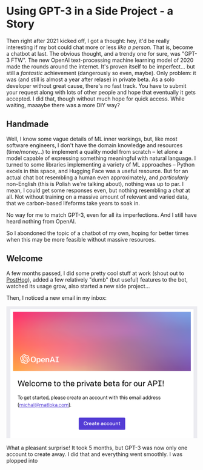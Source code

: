 # Using GPT-3 in a Side Project - a Story

Then right after 2021 kicked off, I got a thought: hey, it'd be really interesting if my bot could chat more or less
_like a person_. That is, become a chatbot at last.
The obvious thought, and a trendy one for sure, was "GPT-3 FTW". The new OpenAI text-processing machine learning
model of 2020 made the rounds around the internet. It's proven itself to be imperfect… but still a _fantastic_ achievement (dangerously so even, maybe).
Only problem: it was (and still is almost a year after relase) in private beta. As a solo developer without
great cause, there's no fast track. You have to submit your request along with lots of other people and hope that eventually it gets accepted. I did that, though without much hope for quick access.
While waiting, maaaybe there was a more DIY way?

## Handmade

Well, I know some vague details of ML inner workings, but, like most software engineers, I don't have the domain knowledge and resources (time/money…) to implement a quality model from scratch – let alone a model capable of expressing something meaningful with natural language.
I turned to some libraries implementing a variety of ML approaches – Python excels in this space, and Hugging Face
was a useful resource. But for an actual chat bot resembling a human even approximately, and _particularly_ non-English
(this is Polish we're talking about), nothing was up to par. I mean, I could get some responses even, but nothing resembling a _chat_ at all. Not without training on a massive amount of relevant and varied data, that we carbon-based lifeforms take years to soak in.

No way for me to match GPT-3, even for all its imperfections. And I still have heard nothing from OpenAI.

So I abondoned the topic of a chatbot of my own, hoping for better times when this may be more feasible without massive resources.

## Welcome

A few months passed, I did some pretty cool stuff at work (shout out to [PostHog](https://posthog.com)), added a few relatively "dumb" (but useful) features to the bot, watched its usage grow, also started a new side project…

Then, I noticed a new email in my inbox:

![Welcome to the OpenAI API beta](./welcome.png)

What a pleasant surprise! It took 5 months, but GPT-3 was now only one account to create away. I did that and everything went smoothly. I was plopped into
